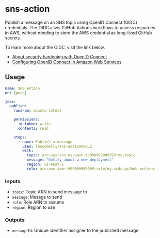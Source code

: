 # sns-action
Publish a message on an SNS topic using OpenID Connect (OIDC) credentials. The OIDC allws GitHub Actions workflows to access resources in AWS, without needing to store the AWS credential as long-lived GitHub secrets.

To learn more about the OIDC, visit the link below.
* [About security hardening with OpenID Connect](https://docs.github.com/en/actions/deployment/security-hardening-your-deployments/about-security-hardening-with-openid-connect)
* [Configuring OpenID Connect in Amazon Web Services](https://docs.github.com/en/actions/deployment/security-hardening-your-deployments/configuring-openid-connect-in-amazon-web-services)

## Usage

```yaml
name: SNS Action
on: [push]

jobs:
  publish:
    runs-on: ubuntu-latest

    permissions:
      id-token: write
      contents: read

    steps:
      - name: Publish a message
        uses: leocomelli/sns-action@v0.2
        with:
          topic: arn:aws:sns:us-east-1:999999999999:my-topic
          message: "Notify about a new deployment"
          region: us-east-1
          role: arn:aws:iam::999999999999:role/my-oidc-github-actions
```

### Inputs

* `topic`: Topic ARN to send message to
* `message`: Mesage to send
* `role`: Role ARN to assume
* `region`: Region to use

### Outputs

* `messageId`: Unique identifier assigner to the published message
